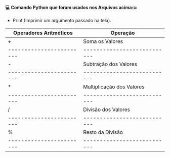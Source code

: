 #### :computer: Comando Python que foram usados nos Arquivos acima::boom:
- Print (Imprimir um argumento passado na tela).


| Operadores Aritméticos | Operação                  |
|------------------------|---------------------------|
| +                      | Soma os Valores           |
|------------------------|---------------------------|
| -                      | Subtração dos Valores     |
|------------------------|---------------------------|
| *                      | Multiplicação dos Valores |
|------------------------|---------------------------|
| /                      | Divisão dos Valores       |
|------------------------|---------------------------|
| %                      | Resto da Divisão          |
|------------------------|---------------------------|
